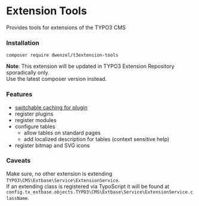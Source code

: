 # Extension Tools
Provides tools for extensions of the TYPO3 CMS


### Installation
```
composer require dwenzel/t3extension-tools
```
**Note**: This extension will be updated in TYPO3 Extension Repository sporadically only.  
Use the latest composer version instead.

### Features

* [switchable caching for plugin](docs/PluginCache.md)
* register plugins
* register modules
* configure tables
  * allow tables on standard pages
  * add localized description for tables (context sensitive help)
* register bitmap and SVG icons

### Caveats

Make sure, no other extension is extending `TYPO3\CMS\Extbase\Service\ExtensionService`.  
If an extending class is registered via TypoScript it will be found at 
`config.tx_extbase.objects.TYPO3\CMS\Extbase\Service\ExtensionService.className`.
